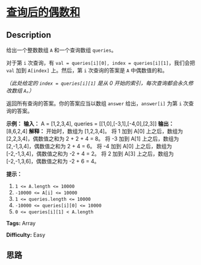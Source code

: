 # [查询后的偶数和][title]

## Description

给出一个整数数组 `A` 和一个查询数组 `queries`。

对于第 `i` 次查询，有 `val = queries[i][0], index = queries[i][1]`，我们会把 `val` 加到
`A[index]` 上。然后，第 `i` 次查询的答案是 `A` 中偶数值的和。

_（此处给定的  `index = queries[i][1]` 是从 0 开始的索引，每次查询都会永久修改数组 `A`。）_

返回所有查询的答案。你的答案应当以数组 `answer` 给出，`answer[i]` 为第 `i` 次查询的答案。



**示例：**
            **输入：** A = [1,2,3,4], queries = [[1,0],[-3,1],[-4,0],[2,3]]    **输出：** [8,6,2,4]    **解释：**    开始时，数组为 [1,2,3,4]。    将 1 加到 A[0] 上之后，数组为 [2,2,3,4]，偶数值之和为 2 + 2 + 4 = 8。    将 -3 加到 A[1] 上之后，数组为 [2,-1,3,4]，偶数值之和为 2 + 4 = 6。    将 -4 加到 A[0] 上之后，数组为 [-2,-1,3,4]，偶数值之和为 -2 + 4 = 2。    将 2 加到 A[3] 上之后，数组为 [-2,-1,3,6]，偶数值之和为 -2 + 6 = 4。    



**提示：**

  1. `1 <= A.length <= 10000`
  2. `-10000 <= A[i] <= 10000`
  3. `1 <= queries.length <= 10000`
  4. `-10000 <= queries[i][0] <= 10000`
  5. `0 <= queries[i][1] < A.length`


**Tags:** Array

**Difficulty:** Easy

## 思路

[title]: https://leetcode-cn.com/problems/sum-of-even-numbers-after-queries
